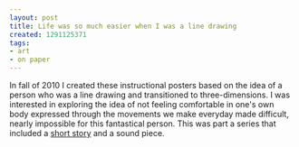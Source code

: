 ```yaml
---
layout: post
title: Life was so much easier when I was a line drawing
created: 1291125371
tags:
- art
- on paper
---
```

In fall of 2010 I created these instructional posters based on the idea of a person who was a line drawing and transitioned to  three-dimensions. I was interested in exploring the idea of not feeling comfortable in one's own body expressed through the movements we make everyday made difficult, nearly impossible for this fantastical person. This was part a series that included a [short story](/body) and a sound piece.

